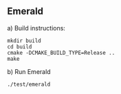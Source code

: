Emerald
-------


a) Build instructions:

```
mkdir build
cd build
cmake -DCMAKE_BUILD_TYPE=Release ..
make
```

b) Run Emerald

```
./test/emerald
```
